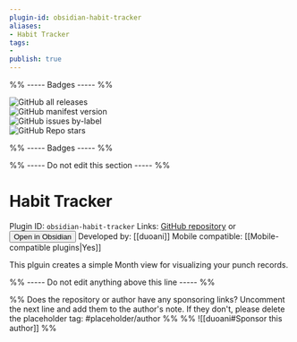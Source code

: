 ```yaml
---
plugin-id: obsidian-habit-tracker
aliases:
- Habit Tracker
tags: 
- 
publish: true
---
```


%% ----- Badges ----- %%

![GitHub all releases](https://img.shields.io/github/downloads/duoani/obsidian-habit-tracker/total?color=573E7A&logo=github&style=for-the-badge)   
![GitHub manifest version](https://img.shields.io/github/manifest-json/v/duoani/obsidian-habit-tracker?color=573E7A&logo=github&style=for-the-badge)   
![GitHub issues by-label](https://img.shields.io/github/issues/duoani/obsidian-habit-tracker/help%20wanted?color=573E7A&logo=github&style=for-the-badge)   
![GitHub Repo stars](https://img.shields.io/github/stars/duoani/obsidian-habit-tracker?color=573E7A&logo=github&style=for-the-badge)

%% ----- Badges ----- %%

%% ----- Do not edit this section ----- %%

# Habit Tracker

Plugin ID: `obsidian-habit-tracker`
Links: [GitHub repository](https://github.com/duoani/obsidian-habit-tracker) or [<button id=HH>Open in Obsidian</button>](obsidian://goto-plugin?id=obsidian-habit-tracker)
Developed by: [[duoani]]
Mobile compatible: [[Mobile-compatible plugins|Yes]]

This plguin creates a simple Month view for visualizing your punch records.

%% ----- Do not edit anything above this line ----- %% 

%% Does the repository or author have any sponsoring links? Uncomment the next line and add them to the author's note. If they don't, please delete the placeholder tag: #placeholder/author %%
%% ![[duoani#Sponsor this author]] %%
